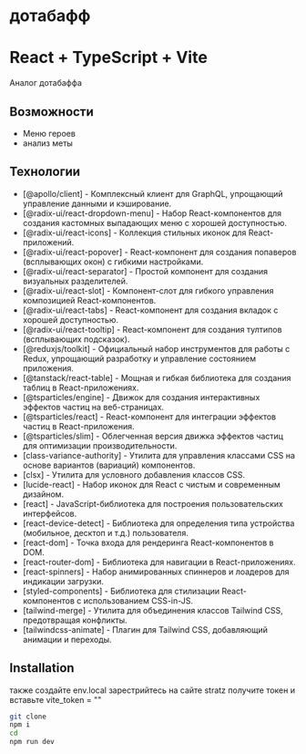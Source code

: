 # дотабафф

# React + TypeScript + Vite

Аналог дотабаффа

## Возможности

- Меню героев
- анализ меты

## Технологии

- [@apollo/client] - Комплексный клиент для GraphQL, упрощающий управление данными и кэширование.
- [@radix-ui/react-dropdown-menu] - Набор React-компонентов для создания кастомных выпадающих меню с хорошей доступностью.
- [@radix-ui/react-icons] - Коллекция стильных иконок для React-приложений.
- [@radix-ui/react-popover] - React-компонент для создания попаверов (всплывающих окон) с гибкими настройками.
- [@radix-ui/react-separator] - Простой компонент для создания визуальных разделителей.
- [@radix-ui/react-slot] - Компонент-слот для гибкого управления композицией React-компонентов.
- [@radix-ui/react-tabs] - React-компонент для создания вкладок с хорошей доступностью.
- [@radix-ui/react-tooltip] - React-компонент для создания тултипов (всплывающих подсказок).
- [@reduxjs/toolkit] - Официальный набор инструментов для работы с Redux, упрощающий разработку и управление состоянием приложения.
- [@tanstack/react-table] - Мощная и гибкая библиотека для создания таблиц в React-приложениях.
- [@tsparticles/engine] - Движок для создания интерактивных эффектов частиц на веб-страницах.
- [@tsparticles/react] - React-компонент для интеграции эффектов частиц в React-приложения.
- [@tsparticles/slim] - Облегченная версия движка эффектов частиц для оптимизации производительности.
- [class-variance-authority] - Утилита для управления классами CSS на основе вариантов (вариаций) компонентов.
- [clsx] - Утилита для условного добавления классов CSS.
- [lucide-react] - Набор иконок для React с чистым и современным дизайном.
- [react] - JavaScript-библиотека для построения пользовательских интерфейсов.
- [react-device-detect] - Библиотека для определения типа устройства (мобильное, десктоп и т.д.) пользователя.
- [react-dom] - Точка входа для рендеринга React-компонентов в DOM.
- [react-router-dom] - Библиотека для навигации в React-приложениях.
- [react-spinners] - Набор анимированных спиннеров и лоадеров для индикации загрузки.
- [styled-components] - Библиотека для стилизации React-компонентов с использованием CSS-in-JS.
- [tailwind-merge] - Утилита для объединения классов Tailwind CSS, предотвращая конфликты.
- [tailwindcss-animate] - Плагин для Tailwind CSS, добавляющий анимации и переходы.

## Installation


также создайте env.local
зарестрийтесь на  сайте stratz
получите токен 
и вставьте vite_token = ""


```sh
git clone
npm i
cd
npm run dev

```

